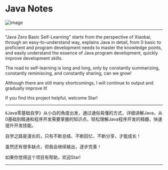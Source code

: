 # Java Notes
![image](https://user-images.githubusercontent.com/123616755/217752938-b25b99d4-4316-4de0-922b-3e625d05c538.png)
***
"Java Zero Basic Self-Learning" starts from the perspective of Xiaobai, through an easy-to-understand way, explains Java in detail, from 0 basic to proficient and program development needs to master the knowledge points, and easily understand the essence of Java program development, quickly improve development skills.

The road to self-learning is long and long, only by constantly summarizing, constantly reminiscing, and constantly sharing, can we grow!

Although there are still many shortcomings, I will continue to output and gradually improve it!

If you find this project helpful, welcome Star! 
***
《Java零基础自学》从小白的角度出发，通过通俗易懂的方式，详细讲解Java，从0基础到精通和程序开发需要掌握的知识点，轻松理解Java程序开发的精髓，快速提升开发技能。

自学之路是漫长的，只有不断总结、不断回忆、不断分享，才能成长！

虽然还有很多缺点，但我会继续输出，逐步完善！

如果你觉得这个项目有帮助，欢迎Star!
***
